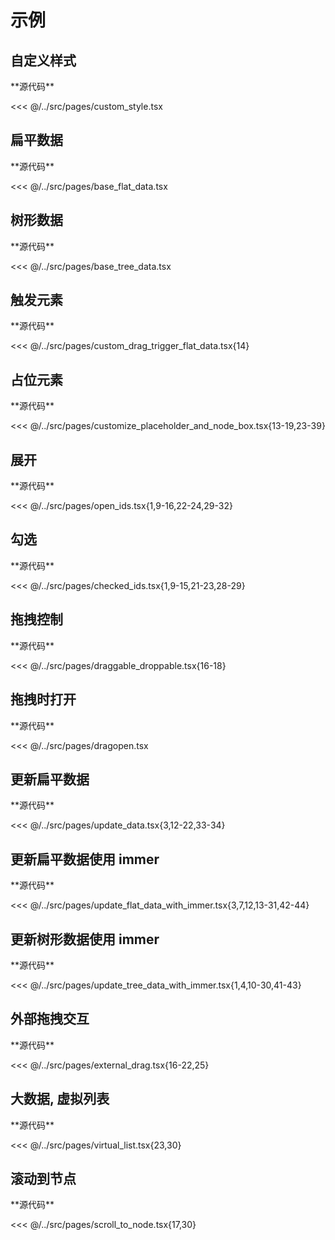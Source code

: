 # 示例

## 自定义样式

<DemoIframe url="/custom_style" />
**源代码**

<<< @/../src/pages/custom_style.tsx

## 扁平数据

<DemoIframe url="/base_flat_data" />
**源代码**

<<< @/../src/pages/base_flat_data.tsx

## 树形数据

<DemoIframe url="/base_tree_data" />
**源代码**

<<< @/../src/pages/base_tree_data.tsx

## 触发元素

<DemoIframe url="/custom_drag_trigger_flat_data" />
**源代码**

<<< @/../src/pages/custom_drag_trigger_flat_data.tsx{14}

## 占位元素

<DemoIframe url="/customize_placeholder_and_node_box" />
**源代码**

<<< @/../src/pages/customize_placeholder_and_node_box.tsx{13-19,23-39}

## 展开

<DemoIframe url="/open_ids" />
**源代码**

<<< @/../src/pages/open_ids.tsx{1,9-16,22-24,29-32}

## 勾选

<DemoIframe url="/checked_ids" />
**源代码**

<<< @/../src/pages/checked_ids.tsx{1,9-15,21-23,28-29}

## 拖拽控制

<DemoIframe url="/draggable_droppable" />
**源代码**

<<< @/../src/pages/draggable_droppable.tsx{16-18}

## 拖拽时打开

<DemoIframe url="/dragopen" />
**源代码**

<<< @/../src/pages/dragopen.tsx

## 更新扁平数据

<DemoIframe url="/update_data" />
**源代码**

<<< @/../src/pages/update_data.tsx{3,12-22,33-34}

## 更新扁平数据使用 immer

<DemoIframe url="/update_flat_data_with_immer" />
**源代码**

<<< @/../src/pages/update_flat_data_with_immer.tsx{3,7,12,13-31,42-44}

## 更新树形数据使用 immer

<DemoIframe url="/update_tree_data_with_immer" />
**源代码**

<<< @/../src/pages/update_tree_data_with_immer.tsx{1,4,10-30,41-43}

## 外部拖拽交互

<DemoIframe url="/external_drag" />
**源代码**

<<< @/../src/pages/external_drag.tsx{16-22,25}

## 大数据, 虚拟列表

<DemoIframe url="/virtual_list" />
**源代码**

<<< @/../src/pages/virtual_list.tsx{23,30}

## 滚动到节点<a id="scroll_to_node2"/>

<DemoIframe url="/scroll_to_node" />
**源代码**

<<< @/../src/pages/scroll_to_node.tsx{17,30}
